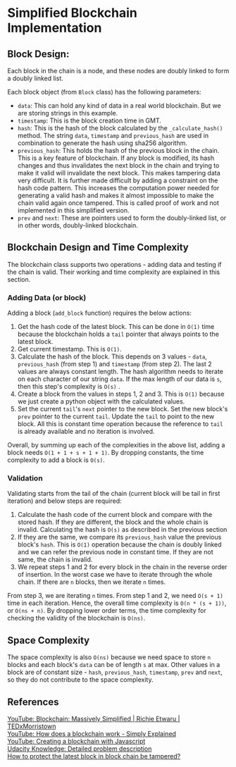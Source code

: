 # Simplified Blockchain Implementation

## Block Design:

Each block in the chain is a node, and these nodes are doubly linked to form a doubly linked list.

Each block object (from `Block` class) has the following parameters:

- `data`: This can hold any kind of data in a real world blockchain. But we are storing strings in this example.
- `timestamp`: This is the block creation time in GMT.
- `hash`: This is the hash of the block calculated by the `_calculate_hash()` method. The string `data`, `timestamp` and `previous_hash` are used in combination to generate the hash using sha256 algorithm.
- `previous_hash`: This holds the hash of the previous block in the chain. This is a key feature of blockchain. If any block is modified, its hash changes and thus invalidates the next block in the chain and trying to make it valid will invalidate the next block. This makes tampering data very difficult. It is further made difficult by adding a constraint on the hash code pattern. This increases the computation power needed for generating a valid hash and makes it almost impossible to make the chain valid again once tampered. This is called proof of work and not implemented in this simplified version.
- `prev` and `next`: These are pointers used to form the doubly-linked list, or in other words, doubly-linked blockchain.

## Blockchain Design and Time Complexity

The blockchain class supports two operations - adding data and testing if the chain is valid. Their working and time complexity are explained in this section.

### Adding Data (or block)

Adding a block (`add_block` function) requires the below actions:

1. Get the hash code of the latest block. This can be done in `O(1)` time because the blockchain holds a `tail` pointer that always points to the latest block.
2. Get current timestamp. This is `O(1)`.
3. Calculate the hash of the block. This depends on 3 values - `data`, `previous_hash` (from step 1) and `timestamp` (from step 2). The last 2 values are always constant length. The hash algorithm needs to iterate on each character of our string `data`. If the max length of our data is `s`, then this step's complexity is `O(s)` .
4. Create a block from the values in steps 1, 2 and 3. This is `O(1)` because we just create a python object with the calculated values.
5. Set the current `tail`'s `next` pointer to the new block. Set the new block's `prev` pointer to the current `tail`. Update the `tail` to point to the new block. All this is constant time operation because the reference to `tail` is already available and no iteration is involved.

Overall, by summing up each of the complexities in the above list, adding a block needs `O(1 + 1 + s + 1 + 1)`. By dropping constants, the time complexity to add a block is `O(s)`.

### Validation

Validating starts from the tail of the chain (current block will be tail in first iteration) and below steps are required:

1. Calculate the hash code of the current block and compare with the stored hash. If they are different, the block and the whole chain is invalid. Calculating the hash is `O(s)` as described in the previous section
2. If they are the same, we compare its `previous_hash` value the previous block's `hash`. This is `O(1)` operation because the chain is doubly linked and we can refer the previous node in constant time. If they are not same, the chain is invalid.
3. We repeat steps 1 and 2 for every block in the chain in the reverse order of insertion. In the worst case we have to iterate through the whole chain. If there are `n` blocks, then we iterate `n` times.

From step 3, we are iterating `n` times. From step 1 and 2, we need `O(s + 1)` time in each iteration. Hence, the overall time complexity is `O(n * (s + 1))`, or `O(ns + n)`. By dropping lower order terms, the time complexity for checking the validity of the blockchain is `O(ns)`.

## Space Complexity

The space complexity is also `O(ns)` because we need space to store `n` blocks and each block's `data` can be of length `s` at max. Other values in a block are of constant size - `hash`, `previous_hash`, `timestamp`, `prev` and `next`, so they do not contribute to the space complexity.

## References

[YouTube: Blockchain: Massively Simplified | Richie Etwaru | TEDxMorristown](https://www.youtube.com/watch?v=k53LUZxUF50)  
[YouTube: How does a blockchain work - Simply Explained](https://www.youtube.com/watch?v=SSo_EIwHSd4)  
[YouTube: Creating a blockchain with Javascript](https://www.youtube.com/watch?v=zVqczFZr124)  
[Udacity Knowledge: Detailed problem description](https://knowledge.udacity.com/questions/363520)  
[How to protect the latest block in block chain be tampered?](https://bitcoin.stackexchange.com/questions/79258/how-to-protect-the-latest-block-in-block-chain-be-tampered)
